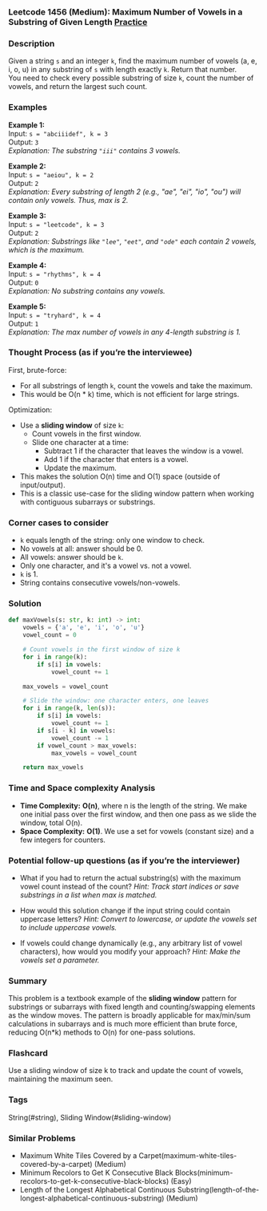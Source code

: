 ### Leetcode 1456 (Medium): Maximum Number of Vowels in a Substring of Given Length [Practice](https://leetcode.com/problems/maximum-number-of-vowels-in-a-substring-of-given-length)

### Description  
Given a string `s` and an integer `k`, find the maximum number of vowels (a, e, i, o, u) in any substring of `s` with length exactly `k`. Return that number.  
You need to check every possible substring of size `k`, count the number of vowels, and return the largest such count.

### Examples  

**Example 1:**  
Input: `s = "abciiidef", k = 3`  
Output: `3`  
*Explanation: The substring `"iii"` contains 3 vowels.*

**Example 2:**  
Input: `s = "aeiou", k = 2`  
Output: `2`  
*Explanation: Every substring of length 2 (e.g., "ae", "ei", "io", "ou") will contain only vowels. Thus, max is 2.*

**Example 3:**  
Input: `s = "leetcode", k = 3`  
Output: `2`  
*Explanation: Substrings like `"lee"`, `"eet"`, and `"ode"` each contain 2 vowels, which is the maximum.*

**Example 4:**  
Input: `s = "rhythms", k = 4`  
Output: `0`  
*Explanation: No substring contains any vowels.*

**Example 5:**  
Input: `s = "tryhard", k = 4`  
Output: `1`  
*Explanation: The max number of vowels in any 4-length substring is 1.*

### Thought Process (as if you’re the interviewee)  
First, brute-force:  
- For all substrings of length `k`, count the vowels and take the maximum.
- This would be O(n \* k) time, which is not efficient for large strings.

Optimization:  
- Use a **sliding window** of size `k`:
    - Count vowels in the first window.
    - Slide one character at a time:  
        - Subtract 1 if the character that leaves the window is a vowel.
        - Add 1 if the character that enters is a vowel.
        - Update the maximum.
- This makes the solution O(n) time and O(1) space (outside of input/output).
- This is a classic use-case for the sliding window pattern when working with contiguous subarrays or substrings.

### Corner cases to consider  
- `k` equals length of the string: only one window to check.
- No vowels at all: answer should be 0.
- All vowels: answer should be `k`.
- Only one character, and it's a vowel vs. not a vowel.
- `k` is 1.
- String contains consecutive vowels/non-vowels.

### Solution

```python
def maxVowels(s: str, k: int) -> int:
    vowels = {'a', 'e', 'i', 'o', 'u'}
    vowel_count = 0

    # Count vowels in the first window of size k
    for i in range(k):
        if s[i] in vowels:
            vowel_count += 1

    max_vowels = vowel_count

    # Slide the window: one character enters, one leaves
    for i in range(k, len(s)):
        if s[i] in vowels:
            vowel_count += 1
        if s[i - k] in vowels:
            vowel_count -= 1
        if vowel_count > max_vowels:
            max_vowels = vowel_count

    return max_vowels
```

### Time and Space complexity Analysis  

- **Time Complexity:** **O(n)**, where n is the length of the string. We make one initial pass over the first window, and then one pass as we slide the window, total O(n).
- **Space Complexity:** **O(1)**. We use a set for vowels (constant size) and a few integers for counters.

### Potential follow-up questions (as if you’re the interviewer)  

- What if you had to return the actual substring(s) with the maximum vowel count instead of the count?
  *Hint: Track start indices or save substrings in a list when max is matched.*

- How would this solution change if the input string could contain uppercase letters?
  *Hint: Convert to lowercase, or update the vowels set to include uppercase vowels.*

- If vowels could change dynamically (e.g., any arbitrary list of vowel characters), how would you modify your approach?
  *Hint: Make the vowels set a parameter.*

### Summary
This problem is a textbook example of the **sliding window** pattern for substrings or subarrays with fixed length and counting/swapping elements as the window moves. The pattern is broadly applicable for max/min/sum calculations in subarrays and is much more efficient than brute force, reducing O(n\*k) methods to O(n) for one-pass solutions.


### Flashcard
Use a sliding window of size k to track and update the count of vowels, maintaining the maximum seen.

### Tags
String(#string), Sliding Window(#sliding-window)

### Similar Problems
- Maximum White Tiles Covered by a Carpet(maximum-white-tiles-covered-by-a-carpet) (Medium)
- Minimum Recolors to Get K Consecutive Black Blocks(minimum-recolors-to-get-k-consecutive-black-blocks) (Easy)
- Length of the Longest Alphabetical Continuous Substring(length-of-the-longest-alphabetical-continuous-substring) (Medium)